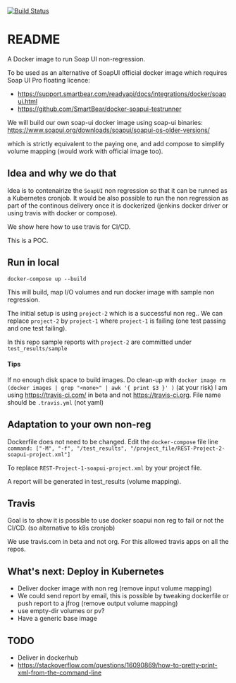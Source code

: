 [![Build Status](https://travis-ci.com/scoulomb/soapui-docker.svg?branch=master)](https://travis-ci.com/scoulomb/soapui-docker)

# README

A Docker image to run Soap UI non-regression. 

To be used as an alternative of SoapUI official docker image which requires Soap UI Pro floating licence:
- https://support.smartbear.com/readyapi/docs/integrations/docker/soapui.html
- https://github.com/SmartBear/docker-soapui-testrunner

We will build our own soap-ui docker image using soap-ui binaries:
https://www.soapui.org/downloads/soapui/soapui-os-older-versions/

which is strictly equivalent to the paying one, and add compose to simplify volume mapping (would work with official image too).


## Idea and why we do that

Idea is to contenairize the `SoapUI` non regression so that it can be runned as a Kubernetes cronjob.
It would be also possible to run the non regression as part of the continous delivery once it is dockerized (jenkins docker driver or using travis with docker or compose).

We show here how to use travis for CI/CD.

This is a POC.

## Run in local

````
docker-compose up --build
````

This will build, map I/O volumes and run docker image with sample non regression.

The initial setup is using `project-2` which is a successful non reg..
We can replace `project-2` by `project-1` where `project-1` is failing (one test passing and one test failing).

In this repo sample reports with `project-2` are committed under `test_results/sample`

#### Tips 

If no enough disk space to build images. 
Do clean-up with `docker image rm (docker images | grep "<none>" | awk '{ print $3 }' )` (at your risk)
I am using https://travis-ci.com/ in beta and not https://travis-ci.org.
File name should be `.travis.yml` (not yaml)

## Adaptation to your own non-reg

Dockerfile does not need to be changed.
Edit the `docker-compose` file line 
`command: ["-M", "-f", "/test_results", "/project_file/REST-Project-2-soapui-project.xml"]`

To replace `REST-Project-1-soapui-project.xml` by your project file.

A report will be generated in test_results (volume mapping).

## Travis 

Goal is to show it is possible to use docker soapui non reg to fail or not the CI/CD.
(so alternative to k8s cronjob)

We use travis.com in beta and not org. For this allowed travis apps on all the repos.

## What's next: Deploy in Kubernetes 

- Deliver docker image with non reg (remove input volume mapping)
- We could send report by email, this is possible by tweaking dockerfile or push report to a jfrog (remove output volume mapping)
- use empty-dir volumes or pv?
- Have a generic base image 

## TODO

- Deliver in dockerhub
- https://stackoverflow.com/questions/16090869/how-to-pretty-print-xml-from-the-command-line

